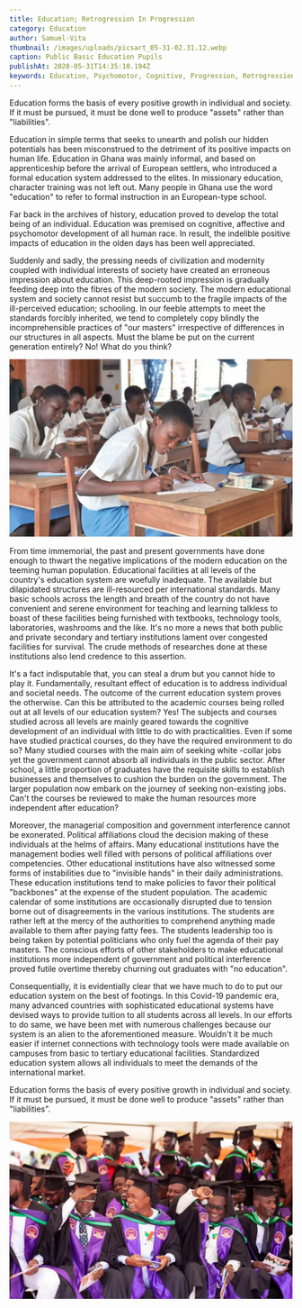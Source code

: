 ```yaml
---
title: Education; Retrogression In Progression
category: Education
author: Samuel-Vita
thumbnail: /images/uploads/picsart_05-31-02.31.12.webp
caption: Public Basic Education Pupils
publishAt: 2020-05-31T14:35:10.194Z
keywords: Education, Psychomotor, Cognitive, Progression, Retrogression.
---
```


Education forms the basis of every positive growth in individual and
society. If it must be pursued, it must be done well to produce "assets"
rather than "liabilities".

Education in simple terms that seeks to unearth and polish our hidden potentials has been misconstrued to the detriment of its positive impacts on human life. Education in Ghana was mainly informal, and based on apprenticeship before the arrival of European settlers, who introduced a formal education system addressed to the elites. In missionary education, character training was not left out. Many people in Ghana use the word "education" to refer to formal instruction in an European-type school.

Far back in the archives of history, education proved to develop the total being of an individual. Education was premised on cognitive, affective and psychomotor development of all human race. In result, the indelible positive impacts of education in the olden days has been well appreciated.

Suddenly and sadly, the pressing needs of civilization and modernity coupled with individual interests of society have created an erroneous impression about education. This deep-rooted impression is gradually feeding deep into the fibres of the modern society. The modern educational system and society cannot resist but succumb to the fragile impacts of the ill-perceived education; schooling. In our feeble attempts to meet the standards forcibly inherited, we tend to completely copy blindly the incomprehensible practices of "our masters" irrespective of differences in our structures in all aspects. Must the blame be put on the current generation entirely? No! What do you think?

![](/images/uploads/picsart_05-31-02.31.58.webp)

From time immemorial, the past and present governments have done enough to thwart the negative implications of the modern education on the teeming human population. Educational facilities at all levels of the country's education system are woefully inadequate. The available but dilapidated structures are ill-resourced per international standards. Many basic schools across the length and breath of the country do not have convenient and serene environment for teaching and learning talkless to boast of these facilities being furnished with textbooks, technology tools, laboratories, washrooms and the like. It's no more a news that both public and private secondary and tertiary institutions lament over congested facilities for survival. The crude methods of researches done at these institutions also lend credence to this assertion.

It's a fact indisputable that, you can steal a drum but you cannot hide to play it. Fundamentally, resultant effect of education is to address individual and societal needs. The outcome of the current education system proves the otherwise. Can this be attributed to the academic courses being rolled out at all levels of our education system? Yes! The subjects and courses studied across all levels are mainly geared towards the cognitive development of an individual with little to do with practicalities. Even if some have studied practical courses, do they have the required environment to do so? Many studied courses with the main aim of seeking white -collar jobs yet the government cannot absorb all individuals in the public sector. After school, a little proportion of graduates have the requisite skills to establish businesses and themselves to cushion the burden on the government. The larger population now embark on the journey of seeking non-existing jobs. Can't the courses be reviewed to make the human resources more independent after education?

Moreover, the managerial composition and government interference cannot be exonerated. Political affiliations cloud the decision making of these individuals at the helms of affairs. Many educational institutions have the management bodies well filled with persons of political affiliations over competencies. Other educational institutions have also witnessed some forms of instabilities due to "invisible hands" in their daily administrations. These education institutions tend to make policies to favor their political "backbones" at the expense of the student population. The academic calendar of some institutions are occasionally disrupted due to tension borne out of disagreements in the various institutions. The students are rather left at the mercy of the authorities to comprehend anything made available to them after paying fatty fees. The students leadership too is being taken by potential politicians who only fuel the agenda of their pay masters. The conscious efforts of other stakeholders to make educational institutions more independent of government and political interference proved futile overtime thereby churning out graduates with "no education".

Consequentially, it is evidentially clear that we have much to do to put our education system on the best of footings. In this Covid-19 pandemic era, many advanced countries with sophisticated educational systems have devised ways to provide tuition to all students across all levels. In our efforts to do same, we have been met with numerous challenges because our system is an alien to the aforementioned measure. Wouldn't it be much easier if internet connections with technology tools were made available on campuses from basic to tertiary educational facilities. Standardized education system allows all individuals to meet the demands of the international market.

Education forms the basis of every positive growth in individual and society. If it must be pursued, it must be done well to produce "assets" rather than "liabilities".

![](/images/uploads/picsart_05-31-02.32.55.webp)
